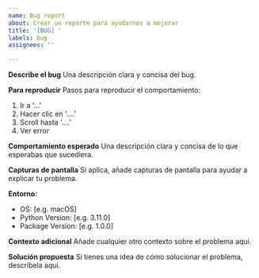 ```yaml
---
name: Bug report
about: Crear un reporte para ayudarnos a mejorar
title: '[BUG] '
labels: bug
assignees: ''

---
```


**Describe el bug**
Una descripción clara y concisa del bug.

**Para reproducir**
Pasos para reproducir el comportamiento:
1. Ir a '...'
2. Hacer clic en '....'
3. Scroll hasta '....'
4. Ver error

**Comportamiento esperado**
Una descripción clara y concisa de lo que esperabas que sucediera.

**Capturas de pantalla**
Si aplica, añade capturas de pantalla para ayudar a explicar tu problema.

**Entorno:**
 - OS: [e.g. macOS]
 - Python Version: [e.g. 3.11.0]
 - Package Version: [e.g. 1.0.0]

**Contexto adicional**
Añade cualquier otro contexto sobre el problema aquí.

**Solución propuesta**
Si tienes una idea de cómo solucionar el problema, descríbela aquí. 